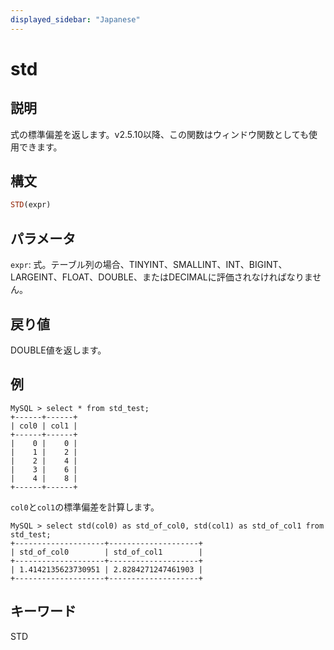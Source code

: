 ```yaml
---
displayed_sidebar: "Japanese"
---
```


# std

## 説明

式の標準偏差を返します。v2.5.10以降、この関数はウィンドウ関数としても使用できます。

## 構文

```Haskell
STD(expr)
```

## パラメータ

`expr`: 式。テーブル列の場合、TINYINT、SMALLINT、INT、BIGINT、LARGEINT、FLOAT、DOUBLE、またはDECIMALに評価されなければなりません。

## 戻り値

DOUBLE値を返します。

## 例

```plaintext
MySQL > select * from std_test;
+------+------+
| col0 | col1 |
+------+------+
|    0 |    0 |
|    1 |    2 |
|    2 |    4 |
|    3 |    6 |
|    4 |    8 |
+------+------+
```

`col0`と`col1`の標準偏差を計算します。

```plaintext
MySQL > select std(col0) as std_of_col0, std(col1) as std_of_col1 from std_test;
+--------------------+--------------------+
| std_of_col0        | std_of_col1        |
+--------------------+--------------------+
| 1.4142135623730951 | 2.8284271247461903 |
+--------------------+--------------------+
```

## キーワード

STD